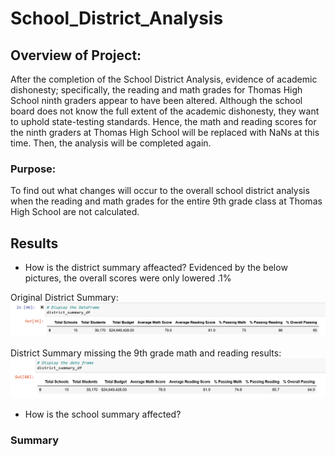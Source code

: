 # School_District_Analysis

## Overview of Project: 
After the completion of the School District Analysis, evidence of academic dishonesty; specifically, the reading and math grades for Thomas High School ninth graders appear to have been altered. Although the school board does not know the full extent of the academic dishonesty, they want to uphold state-testing standards. Hence, the math and reading scores for the ninth graders at Thomas High School will be replaced with NaNs at this time.  Then, the analysis will be completed again. 

### Purpose: 
To find out what changes will occur to the overall school district analysis when the reading and math grades for the entire 9th grade class at Thomas High School are not calculated. 

## Results

- How is the district summary affeacted?
Evidenced by the below pictures, the overall scores were only lowered .1%

Original District Summary:
![District_Summary_Original](Resources/District_Summary_Original.png)

District Summary missing the 9th grade math and reading results:
![District_Summary_NA](Resources/District_Summary_NA.png)

- How is the school summary affected?




### Summary




